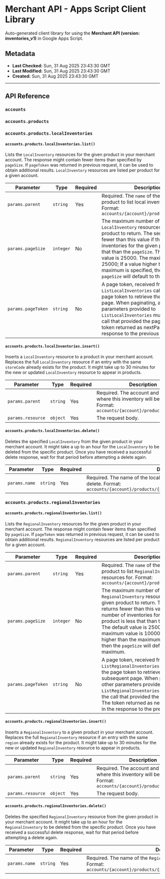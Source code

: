 # Merchant API - Apps Script Client Library

Auto-generated client library for using the **Merchant API (version: inventories_v1)** in Google Apps Script.

## Metadata

- **Last Checked:** Sun, 31 Aug 2025 23:43:30 GMT
- **Last Modified:** Sun, 31 Aug 2025 23:43:30 GMT
- **Created:** Sun, 31 Aug 2025 23:43:30 GMT



---

## API Reference

### `accounts`

### `accounts.products`

### `accounts.products.localInventories`

#### `accounts.products.localInventories.list()`

Lists the `LocalInventory` resources for the given product in your merchant account. The response might contain fewer items than specified by `pageSize`. If `pageToken` was returned in previous request, it can be used to obtain additional results. `LocalInventory` resources are listed per product for a given account.

| Parameter | Type | Required | Description |
|---|---|---|---|
| `params.parent` | `string` | Yes | Required. The `name` of the parent product to list local inventories for. Format: `accounts/{account}/products/{product}` |
| `params.pageSize` | `integer` | No | The maximum number of `LocalInventory` resources for the given product to return. The service returns fewer than this value if the number of inventories for the given product is less that than the `pageSize`. The default value is 25000. The maximum value is 25000; If a value higher than the maximum is specified, then the `pageSize` will default to the maximum |
| `params.pageToken` | `string` | No | A page token, received from a previous `ListLocalInventories` call. Provide the page token to retrieve the subsequent page. When paginating, all other parameters provided to `ListLocalInventories` must match the call that provided the page token. The token returned as nextPageToken in the response to the previous request. |

#### `accounts.products.localInventories.insert()`

Inserts a `LocalInventory` resource to a product in your merchant account. Replaces the full `LocalInventory` resource if an entry with the same `storeCode` already exists for the product. It might take up to 30 minutes for the new or updated `LocalInventory` resource to appear in products.

| Parameter | Type | Required | Description |
|---|---|---|---|
| `params.parent` | `string` | Yes | Required. The account and product where this inventory will be inserted. Format: `accounts/{account}/products/{product}` |
| `params.resource` | `object` | Yes | The request body. |

#### `accounts.products.localInventories.delete()`

Deletes the specified `LocalInventory` from the given product in your merchant account. It might take a up to an hour for the `LocalInventory` to be deleted from the specific product. Once you have received a successful delete response, wait for that period before attempting a delete again.

| Parameter | Type | Required | Description |
|---|---|---|---|
| `params.name` | `string` | Yes | Required. The name of the local inventory for the given product to delete. Format: `accounts/{account}/products/{product}/localInventories/{store_code}` |

### `accounts.products.regionalInventories`

#### `accounts.products.regionalInventories.list()`

Lists the `RegionalInventory` resources for the given product in your merchant account. The response might contain fewer items than specified by `pageSize`. If `pageToken` was returned in previous request, it can be used to obtain additional results. `RegionalInventory` resources are listed per product for a given account.

| Parameter | Type | Required | Description |
|---|---|---|---|
| `params.parent` | `string` | Yes | Required. The `name` of the parent product to list `RegionalInventory` resources for. Format: `accounts/{account}/products/{product}` |
| `params.pageSize` | `integer` | No | The maximum number of `RegionalInventory` resources for the given product to return. The service returns fewer than this value if the number of inventories for the given product is less that than the `pageSize`. The default value is 25000. The maximum value is 100000; If a value higher than the maximum is specified, then the `pageSize` will default to the maximum. |
| `params.pageToken` | `string` | No | A page token, received from a previous `ListRegionalInventories` call. Provide the page token to retrieve the subsequent page. When paginating, all other parameters provided to `ListRegionalInventories` must match the call that provided the page token. The token returned as nextPageToken in the response to the previous request. |

#### `accounts.products.regionalInventories.insert()`

Inserts a `RegionalInventory` to a given product in your merchant account. Replaces the full `RegionalInventory` resource if an entry with the same `region` already exists for the product. It might take up to 30 minutes for the new or updated `RegionalInventory` resource to appear in products.

| Parameter | Type | Required | Description |
|---|---|---|---|
| `params.parent` | `string` | Yes | Required. The account and product where this inventory will be inserted. Format: `accounts/{account}/products/{product}` |
| `params.resource` | `object` | Yes | The request body. |

#### `accounts.products.regionalInventories.delete()`

Deletes the specified `RegionalInventory` resource from the given product in your merchant account. It might take up to an hour for the `RegionalInventory` to be deleted from the specific product. Once you have received a successful delete response, wait for that period before attempting a delete again.

| Parameter | Type | Required | Description |
|---|---|---|---|
| `params.name` | `string` | Yes | Required. The name of the `RegionalInventory` resource to delete. Format: `accounts/{account}/products/{product}/regionalInventories/{region}` |